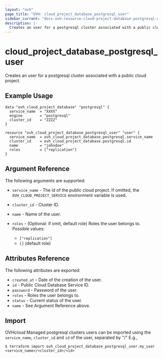 ```yaml
---
layout: "ovh"
page_title: "OVH: cloud_project_database_postgresql_user"
sidebar_current: "docs-ovh-resource-cloud-project-database-postgresql-user"
description: |-
  Creates an user for a postgresql cluster associated with a public cloud project.
---
```


# cloud_project_database_postgresql_user

Creates an user for a postgresql cluster associated with a public cloud project.

## Example Usage

```hcl
data "ovh_cloud_project_database" "postgresql" {
  service_name  = "XXXX"
  engine        = "postgresql"
  cluster_id    = "ZZZZ"
}

resource "ovh_cloud_project_database_postgresql_user" "user" {
  service_name  = ovh_cloud_project_database.postgresql.service_name
  cluster_id    = ovh_cloud_project_database.postgresql.id
  name          = "johndoe"
  roles         = ["replication"]
}
```

## Argument Reference

The following arguments are supported:

* `service_name` - The id of the public cloud project. If omitted,
  the `OVH_CLOUD_PROJECT_SERVICE` environment variable is used.

* `cluster_id` - Cluster ID.

* `name` - Name of the user.

* `roles` - (Optional: if omit, default role) Roles the user belongs to. Possible values:
  * `["replication"]`
  * `[]` (default role)


## Attributes Reference

The following attributes are exported:

* `created_at` - Date of the creation of the user.
* `id` - Public Cloud Database Service ID.
* `password` - Password of the user.
* `roles` - Roles the user belongs to.
* `status` - Current status of the user.
* `name` - See Argument Reference above.

## Import

OVHcloud Managed postgresql clusters users can be imported using the `service_name`, `cluster_id` and `id` of the user, separated by "/" E.g.,

```
$ terraform import ovh_cloud_project_database_postgresql_user.my_user <service_name>/<cluster_id>/<id>